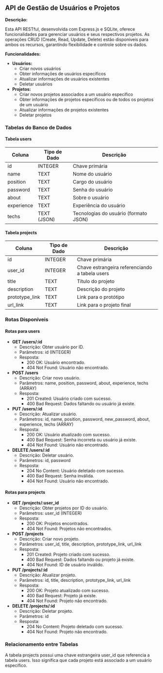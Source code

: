 ## API de Gestão de Usuários e Projetos

**Descrição:**

Esta API RESTful, desenvolvida com Express.js e SQLite, oferece funcionalidades para gerenciar usuários e seus respectivos projetos. As operações CRUD (Create, Read, Update, Delete) estão disponíveis para ambos os recursos, garantindo flexibilidade e controle sobre os dados.

**Funcionalidades:**

* **Usuários:**
  * Criar novos usuários
  * Obter informações de usuários específicos
  * Atualizar informações de usuários existentes
  * Deletar usuários
* **Projetos:**
  * Criar novos projetos associados a um usuário específico
  * Obter informações de projetos específicos ou de todos os projetos de um usuário
  * Atualizar informações de projetos existentes
  * Deletar projetos

### Tabelas do Banco de Dados

#### Tabela users
| Coluna | Tipo de Dado | Descrição |
|---|---|---|
| id | INTEGER | Chave primária |
| name | TEXT | Nome do usuário |
| position | TEXT | Cargo do usuário |
| password | TEXT | Senha do usuário |
| about | TEXT | Sobre o usuário |
| experience | TEXT | Experiência do usuário |
| techs | TEXT (JSON) | Tecnologias do usuário (formato JSON) |

#### Tabela projects
| Coluna | Tipo de Dado | Descrição |
|---|---|---|
| id | INTEGER | Chave primária |
| user_id | INTEGER | Chave estrangeira referenciando a tabela users |
| title | TEXT | Título do projeto |
| description | TEXT | Descrição do projeto |
| prototype_link | TEXT | Link para o protótipo |
| url_link | TEXT | Link para o projeto final |

### Rotas Disponíveis

#### Rotas para users
* **GET /users/:id**
  * Descrição: Obter usuário por ID.
  * Parâmetros: id (INTEGER)
  * Resposta:
    * 200 OK: Usuário encontrado.
    * 404 Not Found: Usuário não encontrado.
* **POST /users**
  * Descrição: Criar novo usuário.
  * Parâmetros: name, position, password, about, experience, techs (ARRAY)
  * Resposta:
    * 201 Created: Usuário criado com sucesso.
    * 400 Bad Request: Dados faltando ou usuário já existe.
* **PUT /users/:id**
  * Descrição: Atualizar usuário.
  * Parâmetros: id, name, position, password, new_password, about, experience, techs (ARRAY)
  * Resposta:
    * 200 OK: Usuário atualizado com sucesso.
    * 400 Bad Request: Senha incorreta ou usuário já existe.
    * 404 Not Found: Usuário não encontrado.
* **DELETE /users/:id**
  * Descrição: Deletar usuário.
  * Parâmetros: id, password
  * Resposta:
    * 204 No Content: Usuário deletado com sucesso.
    * 400 Bad Request: Senha inválida.
    * 404 Not Found: Usuário não encontrado.

#### Rotas para projects
* **GET /projects/:user_id**
  * Descrição: Obter projetos por ID do usuário.
  * Parâmetros: user_id (INTEGER)
  * Resposta:
    * 200 OK: Projetos encontrados.
    * 404 Not Found: Projetos não encontrados.
* **POST /projects**
  * Descrição: Criar novo projeto.
  * Parâmetros: user_id, title, description, prototype_link, url_link
  * Resposta:
    * 201 Created: Projeto criado com sucesso.
    * 400 Bad Request: Dados faltando ou projeto já existe.
    * 404 Not Found: ID de usuário inválido.
* **PUT /projects/:id**
  * Descrição: Atualizar projeto.
  * Parâmetros: id, title, description, prototype_link, url_link
  * Resposta:
    * 200 OK: Projeto atualizado com sucesso.
    * 400 Bad Request: Projeto já existe.
    * 404 Not Found: Projeto não encontrado.
* **DELETE /projects/:id**
  * Descrição: Deletar projeto.
  * Parâmetros: id
  * Resposta:
    * 204 No Content: Projeto deletado com sucesso.
    * 404 Not Found: Projeto não encontrado.

### Relacionamento entre Tabelas
A tabela projects possui uma chave estrangeira user_id que referencia a tabela users. Isso significa que cada projeto está associado a um usuário específico.
